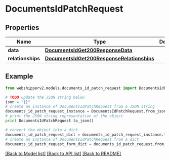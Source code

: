 # DocumentsIdPatchRequest


## Properties
Name | Type | Description | Notes
------------ | ------------- | ------------- | -------------
**data** | [**DocumentsIdGet200ResponseData**](DocumentsIdGet200ResponseData.md) |  | [optional] 
**relationships** | [**DocumentsIdGet200ResponseRelationships**](DocumentsIdGet200ResponseRelationships.md) |  | [optional] 

## Example

```python
from webshipperv2.models.documents_id_patch_request import DocumentsIdPatchRequest

# TODO update the JSON string below
json = "{}"
# create an instance of DocumentsIdPatchRequest from a JSON string
documents_id_patch_request_instance = DocumentsIdPatchRequest.from_json(json)
# print the JSON string representation of the object
print DocumentsIdPatchRequest.to_json()

# convert the object into a dict
documents_id_patch_request_dict = documents_id_patch_request_instance.to_dict()
# create an instance of DocumentsIdPatchRequest from a dict
documents_id_patch_request_form_dict = documents_id_patch_request.from_dict(documents_id_patch_request_dict)
```
[[Back to Model list]](../README.md#documentation-for-models) [[Back to API list]](../README.md#documentation-for-api-endpoints) [[Back to README]](../README.md)


